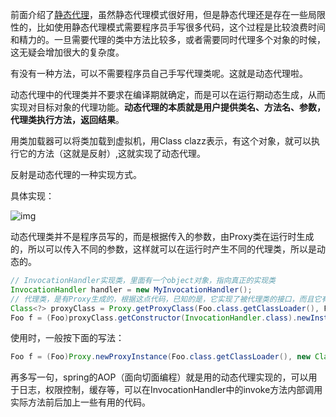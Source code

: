 前面介绍了[静态代理](/base/静态代理.md)，虽然静态代理模式很好用，但是静态代理还是存在一些局限性的，比如使用静态代理模式需要程序员手写很多代码，这个过程是比较浪费时间和精力的。一旦需要代理的类中方法比较多，或者需要同时代理多个对象的时候，这无疑会增加很大的复杂度。

有没有一种方法，可以不需要程序员自己手写代理类呢。这就是动态代理啦。

动态代理中的代理类并不要求在编译期就确定，而是可以在运行期动态生成，从而实现对目标对象的代理功能。**动态代理的本质就是用户提供类名、方法名、参数，代理类执行方法，返回结果**。

用类加载器可以将类加载到虚拟机，用Class clazz表示，有这个对象，就可以执行它的方法（这就是反射）,这就实现了动态代理。

反射是动态代理的一种实现方式。

具体实现：

![img][1]


动态代理类并不是程序员写的，而是根据传入的参数，由Proxy类在运行时生成的，所以可以传入不同的参数，这样就可以在运行时产生不同的代理类，所以是动态的。

```java
// InvocationHandler实现类，里面有一个object对象，指向真正的实现类
InvocationHandler handler = new MyInvocationHandler();
// 代理类，是有Proxy生成的，根据这点代码，已知的是，它实现了被代理类的接口，而且它有个参数为InvocationHandler作为参数的构造函数
Class<?> proxyClass = Proxy.getProxyClass(Foo.class.getClassLoader(), Foo.class);
Foo f = (Foo)proxyClass.getConstructor(InvocationHandler.class).newInstance(handler);
```

使用时，一般按下面的写法：

```java
Foo f = (Foo)Proxy.newProxyInstance(Foo.class.getClassLoader(), new Class<?>[]{Foo.class}, handler);
```

再多写一句，spring的AOP（面向切面编程）就是用的动态代理实现的，可以用于日志，权限控制，缓存等，可以在InvocationHandler中的invoke方法内部调用实际方法前后加上一些有用的代码。



[1]:https://github.com/xiyannanfei/Project/blob/master/image/基础篇/2019080072302.png

